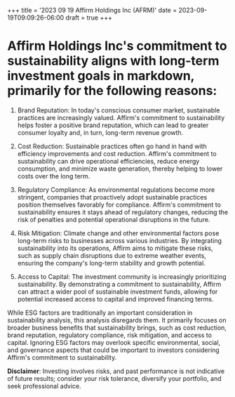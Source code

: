 +++
title = '2023 09 19 Affirm Holdings Inc (AFRM)'
date = 2023-09-19T09:09:26-06:00
draft = true
+++
# Affirm Holdings Inc's commitment to sustainability aligns with long-term investment goals in markdown, primarily for the following reasons:

1. Brand Reputation: In today's conscious consumer market, sustainable practices are increasingly valued. Affirm's commitment to sustainability helps foster a positive brand reputation, which can lead to greater consumer loyalty and, in turn, long-term revenue growth.

2. Cost Reduction: Sustainable practices often go hand in hand with efficiency improvements and cost reduction. Affirm's commitment to sustainability can drive operational efficiencies, reduce energy consumption, and minimize waste generation, thereby helping to lower costs over the long term.

3. Regulatory Compliance: As environmental regulations become more stringent, companies that proactively adopt sustainable practices position themselves favorably for compliance. Affirm's commitment to sustainability ensures it stays ahead of regulatory changes, reducing the risk of penalties and potential operational disruptions in the future.

4. Risk Mitigation: Climate change and other environmental factors pose long-term risks to businesses across various industries. By integrating sustainability into its operations, Affirm aims to mitigate these risks, such as supply chain disruptions due to extreme weather events, ensuring the company's long-term stability and growth potential.

5. Access to Capital: The investment community is increasingly prioritizing sustainability. By demonstrating a commitment to sustainability, Affirm can attract a wider pool of sustainable investment funds, allowing for potential increased access to capital and improved financing terms.

While ESG factors are traditionally an important consideration in sustainability analysis, this analysis disregards them. It primarily focuses on broader business benefits that sustainability brings, such as cost reduction, brand reputation, regulatory compliance, risk mitigation, and access to capital. Ignoring ESG factors may overlook specific environmental, social, and governance aspects that could be important to investors considering Affirm's commitment to sustainability.


**Disclaimer**: Investing involves risks, and past performance is not indicative of future results; consider your risk tolerance, diversify your portfolio, and seek professional advice.
